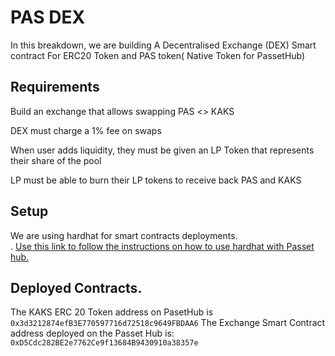 # PAS DEX
In this breakdown, we are building A Decentralised Exchange (DEX) Smart contract  For ERC20 Token and PAS token( Native Token for PassetHub)

## Requirements

Build an exchange that allows swapping PAS <> KAKS

DEX must charge a 1% fee on swaps

When user adds liquidity, they must be given an LP Token that represents their share of the pool

LP must be able to burn their LP tokens to receive back PAS and KAKS


## Setup
We are using hardhat for smart contracts deployments. <br/>.
[Use this link to follow the instructions on how to use hardhat with Passet hub.](https://github.com/polkadot-developers/hackathon-guide/blob/master/polkadot-hub-devs.md)

## Deployed Contracts.
The KAKS ERC 20 Token address on PasetHub is ```0x3d3212874efB3E770597716d72518c9649FBDAA6```
The Exchange Smart Contract address deployed on the Passet Hub is: ```0xD5Cdc282BE2e7762Ce9f13684B9430910a38357e```
